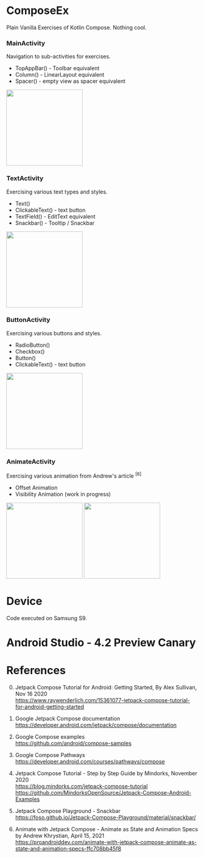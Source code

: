 # ComposeEx
Plain Vanilla Exercises of Kotlin Compose.  Nothing cool.

### MainActivity
Navigation to sub-activities for exercises.
- TopAppBar() - Toolbar equivalent 
- Column() - LinearLayout equivalent 
- Spacer() - empty view as spacer equivalent 
<img width="200" src="https://user-images.githubusercontent.com/1282659/120253725-bfbc6f80-c24d-11eb-916d-2a92f3f98310.png">

### TextActivity
Exercising various text types and styles. 
- Text() 
- ClickableText() - text button 
- TextField() - EditText equivalent 
- Snackbar() - Tooltip / Snackbar
<img width="200" src="https://user-images.githubusercontent.com/1282659/115166898-02016700-a07b-11eb-9133-7bcea1f346ef.png">

### ButtonActivity
Exercising various buttons and styles.
- RadioButton()
- Checkbox()
- Button() 
- ClickableText() - text button 
<img width="200" src="https://user-images.githubusercontent.com/1282659/115168225-c3ba7680-a07f-11eb-93fc-e1122f8420d3.png">

### AnimateActivity
Exercising various animation from Andrew's article <sup> [6] </sup>
- Offset Animation
- Visibility Animation (work in progress)

<img width="200" src="https://user-images.githubusercontent.com/1282659/120253916-44a78900-c24e-11eb-9f0c-ac0bea51bc0f.png"> <img width="200" src="https://user-images.githubusercontent.com/1282659/120253921-46714c80-c24e-11eb-808e-b25875bbb61c.png">

# Device
Code executed on Samsung S9.

# Android Studio - 4.2 Preview Canary

# References

0. Jetpack Compose Tutorial for Android: Getting Started, By Alex Sullivan, Nov 16 2020 \
https://www.raywenderlich.com/15361077-jetpack-compose-tutorial-for-android-getting-started

1. Google Jetpack Compose documentation \
https://developer.android.com/jetpack/compose/documentation

2. Google Compose examples \
https://github.com/android/compose-samples

3. Google Compose Pathways \
https://developer.android.com/courses/pathways/compose

4. Jetpack Compose Tutorial - Step by Step Guide by Mindorks, November 2020 \
https://blog.mindorks.com/jetpack-compose-tutorial \
https://github.com/MindorksOpenSource/Jetpack-Compose-Android-Examples

5. Jetpack Compose Playground - Snackbar \
https://foso.github.io/Jetpack-Compose-Playground/material/snackbar/

6. Animate with Jetpack Compose - Animate as State and Animation Specs by Andrew Khrystian, April 15, 2021 \
https://proandroiddev.com/animate-with-jetpack-compose-animate-as-state-and-animation-specs-ffc708bb45f8

